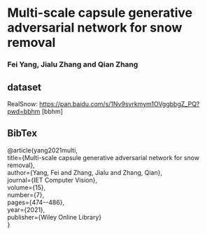 # Multi-scale capsule generative adversarial network for snow removal
### Fei Yang, Jialu Zhang and Qian Zhang

## dataset
RealSnow: https://pan.baidu.com/s/1Nv9svrkmym1OVggbbgZ_PQ?pwd=bbhm [bbhm] 

## BibTex
@article{yang2021multi,  
  title={Multi-scale capsule generative adversarial network for snow removal},  
  author={Yang, Fei and Zhang, Jialu and Zhang, Qian},  
  journal={IET Computer Vision},  
  volume={15},  
  number={7},  
  pages={474--486},  
  year={2021},  
  publisher={Wiley Online Library}  
}
